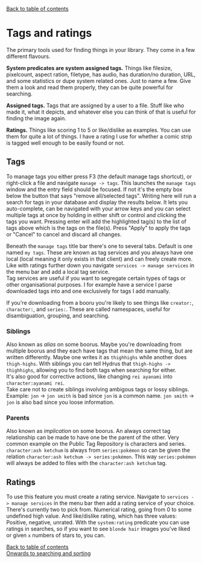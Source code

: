 [Back to table of contents](00_tableOfContents.md)
# Tags and ratings

The primary tools used for finding things in your library. They come in a few different flavours. 

**System predicates are system assigned tags.** Things like filesize, pixelcount, aspect ration, filetype, has audio, has duration/no duration, URL, and some statistics or dupe system related ones. Just to name a few. Give them a look and read them properly, they can be quite powerful for searching.

**Assigned tags.** Tags that are assigned by a user to a file. Stuff like who made it, what it depicts, and whatever else you can think of that is useful for finding the image again.

**Ratings.** Things like scoring 1 to 5 or like/dislike as examples. You can use them for quite a lot of things. I have a rating I use for whether a comic strip is tagged well enough to be easily found or not.

## Tags
To manage tags you either press F3 (the default manage tags shortcut), or right-click a file and navigate `manage -> tags`. This launches the `manage tags` window and the entry field should be focused. If not it's the empty box below the button that says "remove all/selected tags". Writing here will run a search for tags in your database and display the results below. It lets you auto-complete, can be navigated with your arrow keys and you can select multiple tags at once by holding in either shift or control and clicking the tags you want. Pressing enter will add the highlighted tag(s) to the list of tags above which is the tags on the file(s). Press "Apply" to apply the tags or "Cancel" to cancel and discard all changes.

Beneath the `manage tags` title bar there's one to several tabs. Default is one named `my tags`. These are known as tag services and you always have one local (local meaning it only exists in that client) and can freely create more. Like with ratings further down you navigate `services -> manage services` in the menu bar and add a local tag service.  
Tag services are useful if you want to segregate certain types of tags or other organisational purposes. I for example have a service I parse downloaded tags into and one exclusively for tags I add manually.

If you're downloading from a booru you're likely to see things like `creator:`, `character:`, and `series:`. These are called namespaces, useful for disambiguation, grouping, and searching.

### Siblings
Also known as *alias* on some boorus. Maybe you're downloading from multiple boorus and they each have tags that mean the same thing, but are written differently. Maybe one writes it as `thighhighs` while another does `thigh-highs`. With siblings you can tell Hydrus that `thigh-highs -> thighhighs`, allowing you to find both tags when searching for either.  
It's also good for corrective actions, like changing `rei ayanami` into `character:ayanami rei`.  
Take care not to create siblings involving ambigous tags or lossy siblings. Example: `jon` -> `jon smith` is bad since `jon` is a common name. `jon smith` -> `jon` is also bad since you loose information.

### Parents
Also known as *implication* on some boorus. An always correct tag relationship can be made to have one be the parent of the other. Very common example on the Public Tag Repository is characters and series. `character:ash ketchum` is always from `series:pokémon` so can be given the relation `character:ash ketchum -> series:pokémon`. This way `series:pokémon` will always be added to files with the `character:ash ketchum` tag.

## Ratings
To use this feature you must create a rating service. Navigate to `services -> manage services` in the menu bar then add a rating service of your choice. There's currently two to pick from. Numerical rating, going from 0 to some undefined high value. And like/dislike rating, which has three values: Positive, negative, unrated. With the `system:rating` predicate you can use ratings in searches, so if you want to see `blonde hair` images you've liked or given `x` numbers of stars to, you can.

[Back to table of contents](00_tableOfContents.md)  
[Onwards to searching and sorting](05_searchingAndSorting.md)
